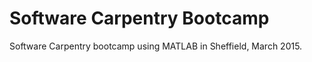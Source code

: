 Software Carpentry Bootcamp
===========================

Software Carpentry bootcamp using MATLAB in Sheffield, March 2015.

